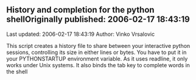 ## History and completion for the python shellOriginally published: 2006-02-17 18:43:19 
Last updated: 2006-02-17 18:43:19 
Author: Vinko Vrsalovic 
 
This script creates a history file to share between your interactive python sessions, controlling its size in either lines or bytes. You have to put it in your PYTHONSTARTUP environment variable. As it uses readline, it only works under Unix systems. It also binds the tab key to complete words in the shell